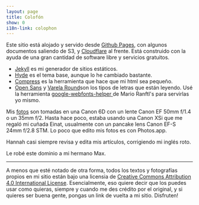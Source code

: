 ```yaml
---
layout: page
title: Colofón
show: 0
i18n-link: colophon
---
```


Este sitio está alojado y servido desde [Github Pages](https://pages.github.com/), con algunos documentos saliendo de S3, y [Cloudflare](https://www.cloudflare.com/) al frente. Está construido con la ayuda de una gran cantidad de software libre y servicios gratuitos.

  * [Jekyll](http://jekyllrb.com) es mi generador de sitios estáticos.
  * [Hyde](hyde.getpoole.com) es el tema base, aunque lo he cambiado bastante.
  * [Compress](http://jch.penibelst.de/) es la herramienta que hace que mi html sea pequeño.
  * [Open Sans](https://fonts.google.com/specimen/Open+Sans?selection.family=Open+Sans) y [Varela Round](https://fonts.google.com/specimen/Varela+Round?selection.family=Varela+Round)son los tipos de letras que están leyendo. Usé la herramienta [google-webfonts-helper
](https://google-webfonts-helper.herokuapp.com/fonts) de Mario Ranftl's para servirlas yo mismo.

Mis [fotos](/es/fotos) son tomadas en una Canon 6D con un lente Canon EF 50mm f/1.4 o un 35mm f/2. Hasta hace poco, estaba usando una Canon XSi que me regaló mi cuñada Einat, usualmente con un pancake lens Canon EF-S 24mm f/2.8 STM. Lo poco que edito mis fotos es con Photos.app.

Hannah casi siempre revisa y edita mis artículos, corrigiendo mi inglés roto.

Le robé este dominio a mi hermano Max.

---
A menos que esté notado de otra forma, todos los textos y fotografías propios en mi sitio están bajo una licensia de [Creative Commons Attribution 4.0 International License](http://creativecommons.org/licenses/by/4.0/). Esencialmente, eso quiere decir que los puedes usar como quieras, siempre y cuando me des crédito por el original, y si quieres ser buena gente, pongas un link de vuelta a mi sitio. Disfruten!